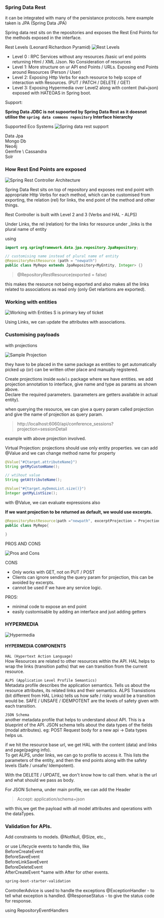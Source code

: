 ### Spring Data Rest

it can be integrated with many of the persistance protocols.
here example taken is JPA (Spring Data JPA)

Spring data rest sits on the repositories and exposes the Rest End Points
for the methods exposed in the interface.

Rest Levels (Leonard Richardson Pyramid)
![Rest Levels](Rest_Levels.png)

* Level 0 : RPC Services without any resources /basic url end points returning Html / XML /Json. No Consideration of resources 
* Level 1: More structure on ur API end Points / URLs. Exposing end Points around Resources (Person / User) 
* Level 2: Exposing Http Verbs for each resource to help scope of interaction with Resources. (PUT / PATCH / DELETE / GET)
* Level 3: Exposing Hypermedia over Level2 along with content (hal+json) exposed with HATEOAS in Spring boot.

Support:

**Spring Data JDBC is not supoorted by Spring Data Rest as it doesnot utilise
the `spring data commons repository` Interface hierarchy**

Supported Eco Systems
![Spring data rest support](Spring_data_rest_ecosystem.png)

Data Jpa \
Mongo Db \
Neo4j \
Gemfire \ 
Cassandra \
Solr

### How Rest End Points are exposed
![Spring Rest Controller Architecture](Spring_data_repository.png)

Spring Data Rest sits on top of repository and exposes rest end point with appropriate Http Verbs
for each method, which can be customised from exporting, the relation (rel) for links, the end point of the method and other things.

Rest Controller is built with Level 2 and 3 (Verbs and HAL - ALPS)

Under Links, 
the rel (relation) for the links for resource under _links
is the plural name of entity

using

```java
import org.springframework.data.jpa.repository.JpaRepository;

// customising name instead of plural name of entity
@RepositoryRestResource (path = "newpath")
public class MyRepo extends JpaRepository<MyEntity, Integer> {}
```

> @RepositoryRestResource(exported = false)
> 
this makes the resource not being exported and also makes all the links related to associations as read only (only Get relartions are exported).

### Working with entities
![Working with Entities](Working_with_entities_PUT.png)
S is primary key of ticket

Using Links, we can update the attributes with associations.

### Customising payloads
with projections 

![Sample Projection](Projections.png)

they have to be placed in the same package as entities to get automatically picked up (or) can be written other place and manually registered.

Create projections inside `models` package where we have entities.
we add projection annotation to interface,
give name and type as params as shown above. \
Declare the required parameters. (parameters are getters available in actual entity).

when querying the resource, we can give a query param called projection and
give the name of projection as query param.

> http://localhost:6060/api/conference_sessions?projection=sessionDetail

example with above projection involved.

Virtual Projection:
projections should use only entity properties.
we can add @Value and we can change method name for property

```java
@Value("#{target.attributeName}")
String getMyCustomName();

// wtihout value
String getAttributeName();

@Value("#{target.myDemoList.size()}")
Integer getMyListSize();

```
with @Value, we can evaluate expressions also 


**If we want projection to be returned as default, we would use excerpts.**

```java
@RepositoryRestResource(path ="newpath", excerptProjection = ProjectionClassName.class)
public class MyRepo{

}
```

PROS AND CONS

![Pros and Cons](Projection_Pros_and_Cons.png)

CONS
* Only works with GET, not on PUT / POST 
* Clients can ignore sending the query param for projection, this can be avoided by excerpts.
* cannot be used if we have any service logic.

PROS:
* minimal code to expose an end point
* easily customisable by adding an interface and just adding getters

### HYPERMEDIA
![Hypermedia](Hypermedia.png)


#### HYPERMEDIA COMPONENTS
`HAL (Hypertext Action Language)` \
How Resources are related to other resources within the API.
HAL helps to wrap the links (transition paths) that we can transition from the current resource.


`ALPS (Application Level Profile Semantics)` \
Metadata profile
describes the application semantics.
Tells us about the resource attributes, its related links and their semantics.
ALPS Transistions (bit different from HAL Links) tells us how safe / risky would be a transition would be.
SAFE / UNSAFE / IDEMPOTENT are the levels of safety given with each transition.

`JSON Schema ` \
another metadata profile that helps to understand about API.
This is a blueprint of the API.
JSON schema tells about the data types of the fields (modal attributes).
eg: POST Request body for a new api -> Data types helps us.

if we hit the resource base url,
we get HAL with the content (data) and links and page(paging info).\
To get ALPS, under links, we can go to profile to access it.
This lists the parameters of the entity, and then the end points along with the safety levels (Safe / unsafe/ Idempotent).

With the DELETE / UPDATE, we don't know how to call them.
what is the url and what should we pass as body.

For JSON Schema,
under main profile, we can add the Header
> Accept: application/schema+json

with this,we get the payload with all model attributes and operations with the dataTypes.

### Validation for APIs.
Add constraints to models.
@NotNull, @Size, etc.,

or use Lifecycle events to handle this, like\
BeforeCreateEvent \
BeforeSaveEvent  
BeforeLinkSaveEvent \
BeforeDeleteEvent \
AfterCreateEvent
*same with After for other events.

```xml
spring-boot-starter-validation
```

ControllerAdvice is used to handle the exceptions
@ExceptionHandler - to tell what exception is handled.
@ResponseStatus - to give the status code for response.

using RepositoryEventHandlers
